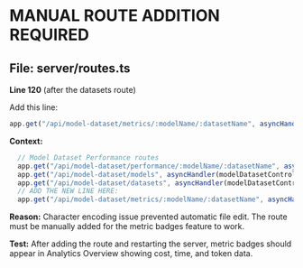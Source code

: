 # MANUAL ROUTE ADDITION REQUIRED

## File: server/routes.ts

**Line 120** (after the datasets route)

Add this line:
```typescript
app.get("/api/model-dataset/metrics/:modelName/:datasetName", asyncHandler(modelDatasetController.getModelDatasetMetrics));
```

**Context:**
```typescript
  // Model Dataset Performance routes
  app.get("/api/model-dataset/performance/:modelName/:datasetName", asyncHandler(modelDatasetController.getModelPerformance));
  app.get("/api/model-dataset/models", asyncHandler(modelDatasetController.getAvailableModels));
  app.get("/api/model-dataset/datasets", asyncHandler(modelDatasetController.getAvailableDatasets));
  // ADD THE NEW LINE HERE:
  app.get("/api/model-dataset/metrics/:modelName/:datasetName", asyncHandler(modelDatasetController.getModelDatasetMetrics));
```

**Reason:**
Character encoding issue prevented automatic file edit. The route must be manually added for the metric badges feature to work.

**Test:**
After adding the route and restarting the server, metric badges should appear in Analytics Overview showing cost, time, and token data.
